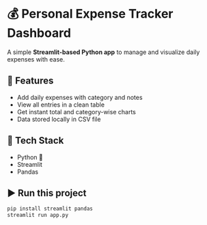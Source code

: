 # 💰 Personal Expense Tracker Dashboard

A simple **Streamlit-based Python app** to manage and visualize daily expenses with ease.

## 🚀 Features
- Add daily expenses with category and notes  
- View all entries in a clean table  
- Get instant total and category-wise charts  
- Data stored locally in CSV file  

## 🧠 Tech Stack
- Python 🐍  
- Streamlit  
- Pandas  

## ▶️ Run this project
```bash
pip install streamlit pandas
streamlit run app.py

